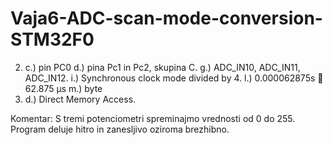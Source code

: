 # Vaja6-ADC-scan-mode-conversion-STM32F0
2. c.) pin PC0
d.) pina Pc1 in Pc2, skupina C.
g.) ADC_IN10,  ADC_IN11,  ADC_IN12.
i.) Synchronous clock mode divided by 4.
l.) 0.000062875s   62.875 µs
m.) byte
3. d.) Direct Memory Access.

Komentar: S tremi potenciometri spreminajmo vrednosti od 0 do 255. Program deluje hitro in zanesljivo oziroma brezhibno.
